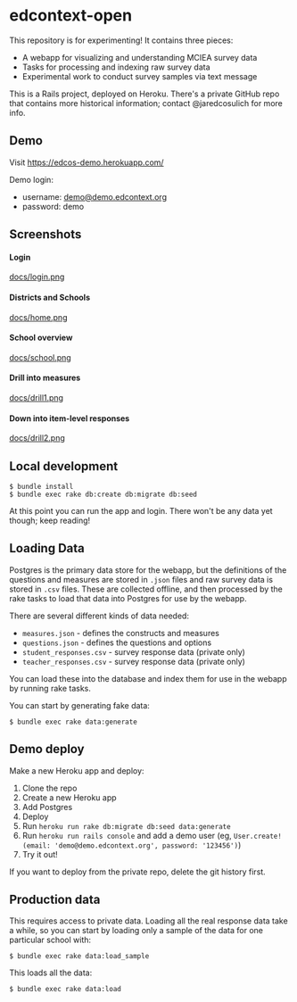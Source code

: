 # edcontext-open

This repository is for experimenting!  It contains three pieces:
- A webapp for visualizing and understanding MCIEA survey data
- Tasks for processing and indexing raw survey data
- Experimental work to conduct survey samples via text message

This is a Rails project, deployed on Heroku.  There's a private GitHub repo that contains more historical information; contact @jaredcosulich for more info.

## Demo
Visit https://edcos-demo.herokuapp.com/

Demo login:
- username: demo@demo.edcontext.org
- password: demo

## Screenshots
#### Login
[docs/login.png](login)

#### Districts and Schools
[docs/home.png](home)

#### School overview
[docs/school.png](school)

#### Drill into measures
[docs/drill1.png](drill)

#### Down into item-level responses
[docs/drill2.png](drill2)

## Local development
```
$ bundle install
$ bundle exec rake db:create db:migrate db:seed
```
At this point you can run the app and login.  There won't be any data yet though; keep reading!

## Loading Data
Postgres is the primary data store for the webapp, but the definitions of the questions and measures are stored in `.json` files and raw survey data is stored in `.csv` files.  These are collected offline, and then processed by the rake tasks to load that data into Postgres for use by the webapp.

There are several different kinds of data needed:
- `measures.json` - defines the constructs and measures
- `questions.json` - defines the questions and options
- `student_responses.csv` - survey response data (private only)
- `teacher_responses.csv` - survey response data (private only)

You can load these into the database and index them for use in the webapp by running rake tasks.

You can start by generating fake data:
```
$ bundle exec rake data:generate
```

## Demo deploy
Make a new Heroku app and deploy:
1. Clone the repo
2. Create a new Heroku app
3. Add Postgres
4. Deploy
5. Run `heroku run rake db:migrate db:seed data:generate`
6. Run `heroku run rails console` and add a demo user (eg, `User.create!(email: 'demo@demo.edcontext.org', password: '123456')`)
7. Try it out!

If you want to deploy from the private repo, delete the git history first.


## Production data
This requires access to private data.  Loading all the real response data take a while, so you can start by loading only a sample of the data for one particular school with:

```
$ bundle exec rake data:load_sample
```

This loads all the data:

```
$ bundle exec rake data:load
```
